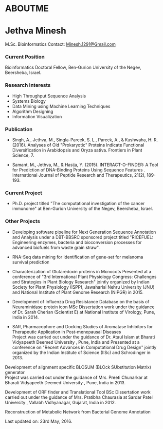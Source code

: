 # ABOUTME

# Jethva Minesh

M.Sc. Bioinformatics
Contact: Minesh.1291@Gmail.com

### Current Position

Bioinformatics Doctoral Fellow,
Ben-Gurion University of the Negev,
Beersheba, Israel. 
 
### Research Interests 

* High Throughput Sequence Analysis
* Systems Biology
* Data Mining using Machine Learning Techniques
* Algorithm Designing
* Information Visualization

### Publication

* Singh, A., Jethva, M., Singla-Pareek, S. L., Pareek, A., & Kushwaha, H. R. (2016). Analyses of Old "Prokaryotic" Proteins Indicate Functional Diversification in Arabidopsis and Oryza sativa. Frontiers in Plant Science, 7. 

* Samant, M., Jethva, M., & Hasija, Y. (2015). INTERACT-O-FINDER: A Tool for Prediction of DNA-Binding Proteins Using Sequence Features . International Journal of Peptide Research and Therapeutics, 21(2), 189-193. 

### Current Project

* Ph.D. project titled "The computational investigation of the cancer immunome" at Ben-Gurion University of the Negev, Beersheba, Israel.	


### Other Projects

* Developing software pipeline for Next Generation Sequence Annotation and Analysis under a DBT-BBSRC sponsored project titled "RICEFUEL: Engineering enzymes, bacteria and bioconversion processes for advanced biofuels from waste grain straw". 

* RNA-Seq data mining for identification of gene-set for melanoma survival prediction 

* Characterization of Glutaredoxin proteins in Monocots 
  Presented at a conference of "3rd International Plant Physiology Congress: Challenges and Strategies in Plant Biology Research" jointly organized by Indian Society for Plant Physiology (ISPP), Jawaharlal Nehru University (JNU) and National Institute of Plant Genome Research (NIPGR) in 2015.	

* Development of Influenza Drug Resistance Database on the basis of Neuraminidase protein icon
  MSc Dissertation work under the guidance of Dr. Sarah Cherian (Scientist E) at National Institute of Virology, Pune, India in 2014.	


* SAR, Pharmacophore and Docking Studies of Aromatase Inhibitors for Therapeutic Application in Post-menopausal Diseases  
  Project was carried out under the guidance of Dr. Ataul Islam at Bharati Vidyapeeth Deemed University , Pune, India and Presented at a conference on "Recent Advances in Computational Drug Design" jointly organized by the Indian Institute of Science (IISc) and Schrodinger in 2013.	


Development of alignment specific BLOSUM (BLOck SUbstitution Matrix) generator  
Project was carried out under the guidance of Mrs. Preeti Chunarkar at Bharati Vidyapeeth Deemed University , Pune, India in 2013.	


Development of ORF finder and Translational Tool 
BSc Dissertation work carried out under the guidance of Mrs. Pratibha Chaurasia at Sardar Patel University , Vallabh Vidhyanagar, Gujarat, India in 2012.	


Reconstruction of Metabolic Network from Bacterial Genome Annotation


Last updated on: 23rd May, 2016.
